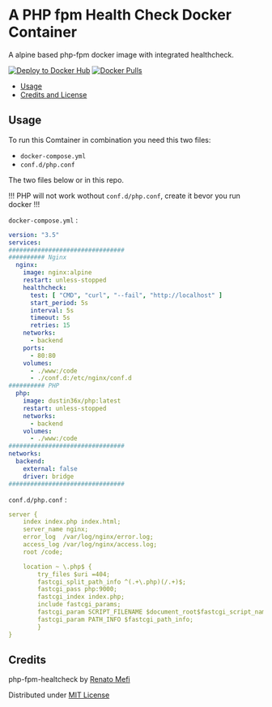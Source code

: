 # A PHP fpm Health Check Docker Container
A alpine based php-fpm docker image with integrated healthcheck.

[![Deploy to Docker Hub](https://github.com/Dustin36/php-fpm-healthcheck/actions/workflows/main.yml/badge.svg)](https://github.com/Dustin36/php-fpm-healthcheck/actions/workflows/main.yml)
[![Docker Pulls](https://img.shields.io/docker/pulls/dustin36x/php?logo=docker)](https://hub.docker.com/r/dustin36x/php/)

- [Usage](#usage)
- [Credits and License](#credits)

## Usage

To run this Comtainer in combination you need this two files:
- `docker-compose.yml`
- `conf.d/php.conf` 

The two files below or in this repo.

!!! PHP will not work wothout `conf.d/php.conf`, create it bevor you run docker !!!

`docker-compose.yml` :

```yml
version: "3.5"
services:
################################
########## Nginx
  nginx:
    image: nginx:alpine
    restart: unless-stopped
    healthcheck: 
      test: [ "CMD", "curl", "--fail", "http://localhost" ]
      start_period: 5s
      interval: 5s
      timeout: 5s
      retries: 15
    networks:
      - backend
    ports:
      - 80:80
    volumes:
      - ./www:/code
      - ./conf.d:/etc/nginx/conf.d
########## PHP
  php:
    image: dustin36x/php:latest
    restart: unless-stopped
    networks:
      - backend
    volumes:
      - ./www:/code
################################
networks:
  backend:
    external: false
    driver: bridge
################################
```


`conf.d/php.conf` :

```yml
server {
    index index.php index.html;
    server_name nginx;
    error_log  /var/log/nginx/error.log;
    access_log /var/log/nginx/access.log;
    root /code;

    location ~ \.php$ {
        try_files $uri =404;
        fastcgi_split_path_info ^(.+\.php)(/.+)$;
        fastcgi_pass php:9000;
        fastcgi_index index.php;
        include fastcgi_params;
        fastcgi_param SCRIPT_FILENAME $document_root$fastcgi_script_name;
        fastcgi_param PATH_INFO $fastcgi_path_info;
        }
}
```

## Credits
php-fpm-healtcheck by [Renato Mefi](https://github.com/renatomefi)

Distributed under [MIT License](LICENSE)